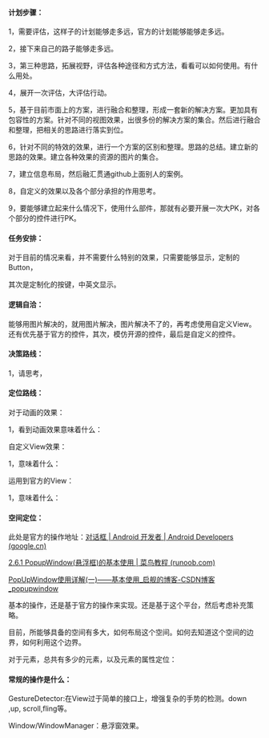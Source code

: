 #### 计划步骤：

1，需要评估，这样子的计划能够走多远，官方的计划能够能够走多远。

2，接下来自己的路子能够走多远。

3，第三种思路，拓展视野，评估各种途径和方式方法，看看可以如何使用。有什么用处。

4，展开一次评估，大评估行动。

5，基于目前市面上的方案，进行融合和整理，形成一套新的解决方案。更加具有包容性的方案。针对不同的视图效果，出很多份的解决方案的集合。然后进行融合和整理，把相关的思路进行落实到位。

6，针对不同的特效的效果，进行一个方案的区别和整理。思路的总结。建立新的思路的效果。建立各种效果的资源的图片的集合。

7，建立信息布局，然后融汇贯通github上面别人的案例。

8，自定义的效果以及各个部分承担的作用思考。

9，要能够建立起来什么情况下，使用什么部件，那就有必要开展一次大PK，对各个部分的控件进行PK。

#### 任务安排：

对于目前的情况来看，并不需要什么特别的效果，只需要能够显示，定制的Button，

其次是定制化的按键，中英文显示。



#### 逻辑自洽：

能够用图片解决的，就用图片解决，图片解决不了的，再考虑使用自定义View。还有优先基于官方的控件，其次，模仿开源的控件，最后是自定义的控件。

#### 决策路线：

1，请思考，



#### 定位路线：

对于动画的效果：

1，看到动画效果意味着什么：

自定义View效果：

1，意味着什么：

运用到官方的View：

1，意味着什么：

#### 空间定位：

此处是官方的操作地址：[对话框  | Android 开发者  | Android Developers (google.cn)](https://developer.android.google.cn/guide/topics/ui/dialogs?hl=zh-cn)

[2.6.1 PopupWindow(悬浮框)的基本使用 | 菜鸟教程 (runoob.com)](https://www.runoob.com/w3cnote/android-tutorial-popupwindow.html)

[PopUpWindow使用详解(一)——基本使用_启舰的博客-CSDN博客_popupwindow](https://blog.csdn.net/harvic880925/article/details/49272285)

基本的操作，还是基于官方的操作来实现。还是基于这个平台，然后考虑补充策略。

目前，所能够具备的空间有多大，如何布局这个空间。如何去知道这个空间的边界，如何利用这个边界。

对于元素，总共有多少的元素，以及元素的属性定位：



#### 常规的操作是什么：

GestureDetector:在View过于简单的接口上，增强复杂的手势的检测。down ,up, scroll,fling等。

Window/WindowManager：悬浮窗效果。

